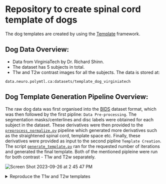 # Repository to create spinal cord template of dogs
The dog templates are created by using the [Template](https://github.com/neuropoly/template) framework.


## Dog Data Overview:
- Data from VirginiaTech by Dr. Richard Shinn.
- The dataset has 5 subjects in total.
- T1w and T2w contrast images for all the subjects.
The data is stored at:
~~~
data.neuro.polymtl.ca:datasets/template_dog_virginiatech
~~~


## Dog Template Generation Pipeline Overview:
The raw dog data was first organised into the [BIDS](https://bids-specification.readthedocs.io/en/stable/) dataset format, which was then followed by the first pipline: `Data Pre-processing`. The segmentation masks/centerlines and disc labels were obtained for each subject in the dataset. These derivatives were then provided to the [`preprocess_normalize.py`](https://github.com/neuropoly/template/blob/a7915f4ccfa075a5d31f4ea84bb9761d42710e9e/preprocess_normalize.py) pipeline which generated more derivatives such as the straightened spinal cord, template space etc. Finally, these derivatives were provided as input to the second pipline `Template Creation`. The script [`generate_template.py`](https://github.com/neuropoly/template/blob/a7915f4ccfa075a5d31f4ea84bb9761d42710e9e/generate_template.py) ran for the requested number of iterations and generated the final template. Both of the mentioned pipleine were run for both contrast - T1w and T2w separately.

![Screen Shot 2023-09-26 at 2 45 47 PM](https://github.com/spinalcordtoolbox/template-dog/assets/25586344/3f87b720-f1b8-498c-a80f-b641b79c33f8)

<details>
<summary>Reproduce the T1w and T2w templates</summary>
<br>

Steps to reproduce the T1w and T2w templates

### 1. Clone this repository:
~~~
git clone https://github.com/spinalcordtoolbox/template-dog
cd template-dog
~~~

### 2. Download the data (internal)
> [!NOTE]  
> If you are an external user, please open an issue regarding data access and we will get back to you.
~~~
git clone git@data.neuro.polymtl.ca:datasets/template_dog_virginiatech
cd template_dog_virginiatech
git checkout 0db2a22ebbabd8aaa907563419accec118f12963
git annex get .
cd ..
~~~

### 3. Clone the template repository:
~~~
git clone https://github.com/neuropoly/template
cd template
~~~
> [!NOTE]  
> Depencies like `Spinal Cord Toolbox`, `Scoop` installations have not been mentioned here, please go through the [template](https://github.com/neuropoly/template) repository for the setup.

### 4. Running the `preprocessing` pipeline:
Once the `template` repository is setup, you are ready to the preprocessing pipeline in order to get the different derivatives such as `straightened_spinalcord` and `template space` which will be used for generating the templates in the next steps. 

~~~
mv ./configuration_T1w.json .
mv ./configuration_T2w.json .
python preprocess_normalize.py configuration_T1w.json
python preprocess_normalize.py configuration_T2w.json
~~~

### 5. Setup data on Digital Research Alliance of Canada (DRAC):
The above step should have generated all the required derivatives. 
~~~
Login into the Digital Research Alliance of Canada (the Alliance) High-Performance Computer (HCP)
5.1. cd scratch
5.2. mkdir template-dog
5.3. cd template-dog
5.4. git clone https://github.com/neuropoly/template

Copy derivatives from the template_dog_virginiatech dataset to scratch. You can either use SCP or simply drag and drop.

5.5. cd template
5.6. Make changes to the subjects.csv path in the generate_template.py script. It is expected that to find the subjects.csv file inside derivatives/template
5.7. Make chnages to the path names in the subjects.csv
~~~

Alternatively, you also have the option to run the template generation pipeline on your local machine (note; This takes significantly more time that DRAC)
~~~
python generate_template.py
~~~


### 6. Template generation:
> [!NOTE]  
> Please follow the dependency instructions to setup dependencies on DRAC from the [template](https://github.com/neuropoly/template) repository (Steps 2)

~~~
6.1. Create a template_pipeline.sh file
6.2. Copy paste the following into the above created file

#!/bin/bash
python -m scoop -vvv generate_template.py

6.3. sbatch --time=24:00:00  --mem-per-cpu 4000 template_pipeline.sh
~~~

### 7. Conversion MNC to NII:
Inside the template folder, you are expected to find a `model_n_all` folder in which the tem,plate iterations are saved. After the pipeline has finished running, the `.mnc` file needs to be converted to `.nii` format in order to get the final template. The pipeline would give outputs with the name: avg.XXX.mnc, where `XXX` is the nth iteration. To convert it to the `.nii` format, run the following command:

~~~
mnc2nii PATH_TO/avg.XXX.mnc PATH_TO/template_XXX.nii
~~~

</details>

